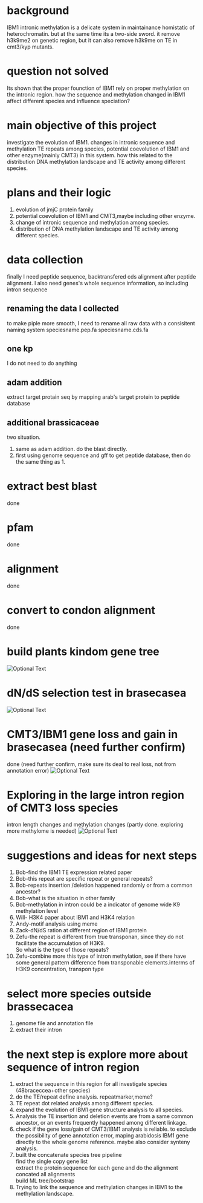 # background
IBM1 intronic methylation is a delicate system in maintainance homistatic of heterochromatin. 
but at the same time its a two-side sword. it remove h3k9me2 on genetic region, but it can also remove h3k9me on TE in cmt3/kyp mutants.
# question not solved
Its shown that the proper founction of IBM1 rely on proper methylation on the intronic region. how the sequence and methylation changed in IBM1 affect different species and influence speciation? 
# main objective of this project
investigate the evolution of IBM1. changes in intronic sequence and methylation TE repeats among species, potential coevolution of IBM1 and other enzyme(mainly CMT3) in this system. how this related to the distribution DNA methylation landscape and TE activity among different species.
# plans and their logic
1. evolution of jmjC protein family
2. potential coevolution of IBM1 and CMT3,maybe including other enzyme.
3. change of intronic sequence and methylation among species.
4. distribution of DNA methylation landscape and TE activity among different species.

# data collection
finally I need peptide sequence, backtransfered cds alignment after peptide alignment.
I also need genes's whole sequence information, so including intron sequence
## renaming the data I collected
to make piple more smooth, I need to rename all raw data with a consisitent naming system
speciesname.pep.fa
speciesname.cds.fa
## one kp
I do not need to do anything
## adam addition
extract target protain seq by mapping arab's target protein to peptide database
## additional brassicaceae
two situation.
1. same as adam addition. do the blast directly.
2. first using genome sequence and gff to get peptide database, then do the same thing as 1.
# extract best blast
done
# pfam
done
# alignment
done
# convert to condon alignment
done
# build plants kindom gene tree
![Optional Text](./png/1.tree.jmjC.1-02.png)
# dN/dS selection test in brasecasea
![Optional Text](./png/IBM1.dnds-01.tree.png)
# CMT3/IBM1 gene loss and gain in brasecasea (need further confirm)
done (need further confirm, make sure its deal to real loss, not from annotation error)
![Optional Text](./png/lossevents.ibm1,cmt3-01.png)
# Exploring in the large intron region of CMT3 loss species
intron length changes and methylation changes (partly done. exploring more methylome is needed)
![Optional Text](./png/genestructure.IBM1-01.png)
# suggestions and ideas for next steps
1. Bob-find the IBM1 TE expression related paper  
2. Bob-this repeat are specific repeat or general repeats?  
3. Bob-repeats insertion /deletion happened randomly or from a common ancestor?  
4. Bob-what is the situation in other family  
5. Bob-methylation in intron could be a indicator of genome wide K9 methylation level  
6. Will- H3K4 paper about IBM1 and H3K4 relation  
7. Andy-motif analysis using meme  
8. Zack-dN/dS ration at different region of IBM1 protein  
9. Zefu-the repeat is different from true transponan, since they do not facilitate the accumulation of H3K9.  
So what is the type of those repeats?  
10. Zefu-combine more this type of intron methylation, see if there have some general pattern difference from transponable   elements.interms of H3K9 concentration, transpon type  
# select more species outside brassecacea
1. genome file and annotation file
2. extract their intron
# the next step is explore more about sequence of intron region 
1. extract the sequence in this region for all investigate species (48braceccea+other species) 
2. do the TE/repeat define analysis. repeatmarker,meme?
3. TE repeat dot related analysis among different species.
4. expand the evolution of IBM1 gene structure analysis to all species.
5. Analysis the TE insertion and deletion events are from a same common ancestor, or an events frequently happened among different linkage.
6. check if the gene loss/gain of CMT3/IBM1 analysis is reliable. to exclude the possibility of gene annotation error, maping arabidosis IBM1 gene directly to the whole genome reference. maybe also consider synteny analysis.
7. built the concatenate species tree pipeline  
find the single copy gene list  
extract the protein sequence for each gene and do the alignment  
concated all alignments  
build ML tree/bootstrap  
8. Trying to link the sequence and methylation changes in IBM1 to the methylation landscape.

